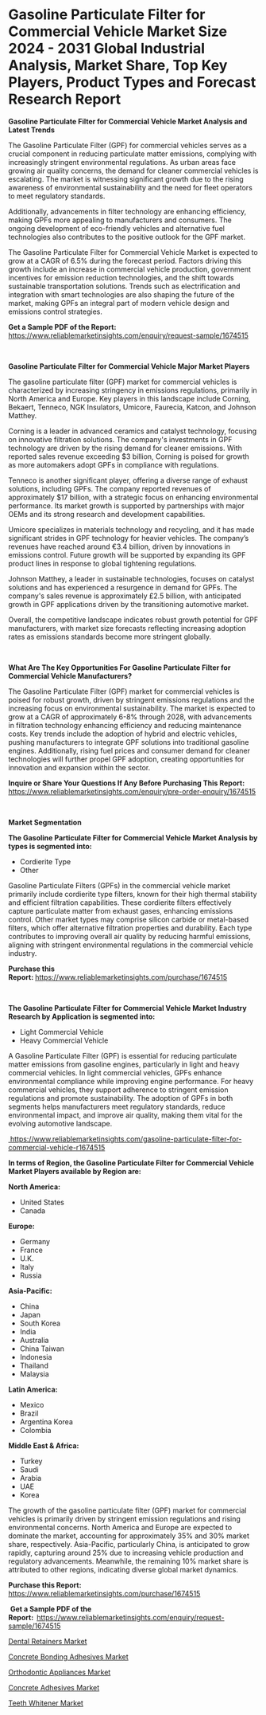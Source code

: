 <p><h1>Gasoline Particulate Filter for Commercial Vehicle Market Size 2024 - 2031 Global Industrial Analysis, Market Share, Top Key Players, Product Types and Forecast Research Report</h1></p><p><strong>Gasoline Particulate Filter for Commercial Vehicle Market Analysis and Latest Trends</strong></p>
<p><p>The Gasoline Particulate Filter (GPF) for commercial vehicles serves as a crucial component in reducing particulate matter emissions, complying with increasingly stringent environmental regulations. As urban areas face growing air quality concerns, the demand for cleaner commercial vehicles is escalating. The market is witnessing significant growth due to the rising awareness of environmental sustainability and the need for fleet operators to meet regulatory standards.</p><p>Additionally, advancements in filter technology are enhancing efficiency, making GPFs more appealing to manufacturers and consumers. The ongoing development of eco-friendly vehicles and alternative fuel technologies also contributes to the positive outlook for the GPF market. </p><p>The Gasoline Particulate Filter for Commercial Vehicle Market is expected to grow at a CAGR of 6.5% during the forecast period. Factors driving this growth include an increase in commercial vehicle production, government incentives for emission reduction technologies, and the shift towards sustainable transportation solutions. Trends such as electrification and integration with smart technologies are also shaping the future of the market, making GPFs an integral part of modern vehicle design and emissions control strategies.</p></p>
<p><strong>Get a Sample PDF of the Report:&nbsp;</strong> <a href="https://www.reliablemarketinsights.com/enquiry/request-sample/1674515?utm_campaign=1894&utm_medium=2&utm_source=Github&utm_content=ia&utm_term=24122024&utm_id=gasoline-particulate-filter-for-commercial-vehicle">https://www.reliablemarketinsights.com/enquiry/request-sample/1674515</a></p>
<p>&nbsp;</p>
<p><strong>Gasoline Particulate Filter for Commercial Vehicle Major Market Players</strong></p>
<p><p>The gasoline particulate filter (GPF) market for commercial vehicles is characterized by increasing stringency in emissions regulations, primarily in North America and Europe. Key players in this landscape include Corning, Bekaert, Tenneco, NGK Insulators, Umicore, Faurecia, Katcon, and Johnson Matthey.</p><p>Corning is a leader in advanced ceramics and catalyst technology, focusing on innovative filtration solutions. The company's investments in GPF technology are driven by the rising demand for cleaner emissions. With reported sales revenue exceeding $3 billion, Corning is poised for growth as more automakers adopt GPFs in compliance with regulations.</p><p>Tenneco is another significant player, offering a diverse range of exhaust solutions, including GPFs. The company reported revenues of approximately $17 billion, with a strategic focus on enhancing environmental performance. Its market growth is supported by partnerships with major OEMs and its strong research and development capabilities.</p><p>Umicore specializes in materials technology and recycling, and it has made significant strides in GPF technology for heavier vehicles. The company’s revenues have reached around €3.4 billion, driven by innovations in emissions control. Future growth will be supported by expanding its GPF product lines in response to global tightening regulations.</p><p>Johnson Matthey, a leader in sustainable technologies, focuses on catalyst solutions and has experienced a resurgence in demand for GPFs. The company's sales revenue is approximately £2.5 billion, with anticipated growth in GPF applications driven by the transitioning automotive market.</p><p>Overall, the competitive landscape indicates robust growth potential for GPF manufacturers, with market size forecasts reflecting increasing adoption rates as emissions standards become more stringent globally.</p></p>
<p>&nbsp;</p>
<p><strong>What Are The Key Opportunities For Gasoline Particulate Filter for Commercial Vehicle Manufacturers?</strong></p>
<p><p>The Gasoline Particulate Filter (GPF) market for commercial vehicles is poised for robust growth, driven by stringent emissions regulations and the increasing focus on environmental sustainability. The market is expected to grow at a CAGR of approximately 6-8% through 2028, with advancements in filtration technology enhancing efficiency and reducing maintenance costs. Key trends include the adoption of hybrid and electric vehicles, pushing manufacturers to integrate GPF solutions into traditional gasoline engines. Additionally, rising fuel prices and consumer demand for cleaner technologies will further propel GPF adoption, creating opportunities for innovation and expansion within the sector.</p></p>
<p><strong>Inquire or Share Your Questions If Any Before Purchasing This Report:</strong> <a href="https://www.reliablemarketinsights.com/enquiry/pre-order-enquiry/1674515?utm_campaign=1894&utm_medium=2&utm_source=Github&utm_content=ia&utm_term=24122024&utm_id=gasoline-particulate-filter-for-commercial-vehicle">https://www.reliablemarketinsights.com/enquiry/pre-order-enquiry/1674515</a></p>
<p>&nbsp;</p>
<p><strong>Market Segmentation</strong></p>
<p><strong>The Gasoline Particulate Filter for Commercial Vehicle Market Analysis by types is segmented into:</strong></p>
<p><ul><li>Cordierite Type</li><li>Other</li></ul></p>
<p><p>Gasoline Particulate Filters (GPFs) in the commercial vehicle market primarily include cordierite type filters, known for their high thermal stability and efficient filtration capabilities. These cordierite filters effectively capture particulate matter from exhaust gases, enhancing emissions control. Other market types may comprise silicon carbide or metal-based filters, which offer alternative filtration properties and durability. Each type contributes to improving overall air quality by reducing harmful emissions, aligning with stringent environmental regulations in the commercial vehicle industry.</p></p>
<p><strong>Purchase this Report:&nbsp;</strong><a href="https://www.reliablemarketinsights.com/purchase/1674515?utm_campaign=1894&utm_medium=2&utm_source=Github&utm_content=ia&utm_term=24122024&utm_id=gasoline-particulate-filter-for-commercial-vehicle">https://www.reliablemarketinsights.com/purchase/1674515</a></p>
<p>&nbsp;</p>
<p><strong>The Gasoline Particulate Filter for Commercial Vehicle Market Industry Research by Application is segmented into:</strong></p>
<p><ul><li>Light Commercial Vehicle</li><li>Heavy Commercial Vehicle</li></ul></p>
<p><p>A Gasoline Particulate Filter (GPF) is essential for reducing particulate matter emissions from gasoline engines, particularly in light and heavy commercial vehicles. In light commercial vehicles, GPFs enhance environmental compliance while improving engine performance. For heavy commercial vehicles, they support adherence to stringent emission regulations and promote sustainability. The adoption of GPFs in both segments helps manufacturers meet regulatory standards, reduce environmental impact, and improve air quality, making them vital for the evolving automotive landscape.</p></p>
<p><a href="https://www.reliablemarketinsights.com/gasoline-particulate-filter-for-commercial-vehicle-r1674515?utm_campaign=1894&utm_medium=2&utm_source=Github&utm_content=ia&utm_term=24122024&utm_id=gasoline-particulate-filter-for-commercial-vehicle">&nbsp;https://www.reliablemarketinsights.com/gasoline-particulate-filter-for-commercial-vehicle-r1674515</a></p>
<p><strong>In terms of Region, the Gasoline Particulate Filter for Commercial Vehicle Market Players available by Region are:</strong></p>
<p>
    <p> <strong> North America: </strong>
        <ul>
            <li>United States</li>
            <li>Canada</li>
        </ul>
        </p> 
    <p> <strong> Europe: </strong>
        <ul>
            <li>Germany</li>
            <li>France</li>
            <li>U.K.</li>
            <li>Italy</li>
            <li>Russia</li>
        </ul>
        </p> 
    <p> <strong> Asia-Pacific: </strong>
        <ul>
            <li>China</li>
            <li>Japan</li>
            <li>South Korea</li>
            <li>India</li>
            <li>Australia</li>
            <li>China Taiwan</li>
            <li>Indonesia</li>
            <li>Thailand</li>
            <li>Malaysia</li>
        </ul>
        </p> 
    <p> <strong> Latin America: </strong>
        <ul>
            <li>Mexico</li>
            <li>Brazil</li>
            <li>Argentina Korea</li>
            <li>Colombia</li>
        </ul>
        </p> 
    <p> <strong> Middle East & Africa: </strong>
        <ul>
            <li>Turkey</li>
            <li>Saudi</li>
            <li>Arabia</li>
            <li>UAE</li>
            <li>Korea</li>
        </ul>
    </p>
    </p>
<p><p>The growth of the gasoline particulate filter (GPF) market for commercial vehicles is primarily driven by stringent emission regulations and rising environmental concerns. North America and Europe are expected to dominate the market, accounting for approximately 35% and 30% market share, respectively. Asia-Pacific, particularly China, is anticipated to grow rapidly, capturing around 25% due to increasing vehicle production and regulatory advancements. Meanwhile, the remaining 10% market share is attributed to other regions, indicating diverse global market dynamics.</p></p>
<p><strong>Purchase this Report: </strong><a href="https://www.reliablemarketinsights.com/purchase/1674515?utm_campaign=1894&utm_medium=2&utm_source=Github&utm_content=ia&utm_term=24122024&utm_id=gasoline-particulate-filter-for-commercial-vehicle">https://www.reliablemarketinsights.com/purchase/1674515</a></p>
<p>&nbsp;<strong>Get a Sample PDF of the Report:&nbsp;&nbsp;</strong><a href="https://www.reliablemarketinsights.com/enquiry/request-sample/1674515?utm_campaign=1894&utm_medium=2&utm_source=Github&utm_content=ia&utm_term=24122024&utm_id=gasoline-particulate-filter-for-commercial-vehicle">https://www.reliablemarketinsights.com/enquiry/request-sample/1674515</a></p>
<p><strong></strong></p>
<p><p><a href="https://www.linkedin.com/pulse/global-perspectives-dental-retainers-market-trends-forecast-2024-jvphc?utm_campaign=1894&utm_medium=2&utm_source=Github&utm_content=ia&utm_term=24122024&utm_id=gasoline-particulate-filter-for-commercial-vehicle">Dental Retainers Market</a></p><p><a href="https://www.linkedin.com/pulse/market-analysis-report-concrete-bonding-adhesives-anticipated-v70je?utm_campaign=1894&utm_medium=2&utm_source=Github&utm_content=ia&utm_term=24122024&utm_id=gasoline-particulate-filter-for-commercial-vehicle">Concrete Bonding Adhesives Market</a></p><p><a href="https://www.linkedin.com/pulse/orthodontic-appliances-market-navigating-challenges-jwric?utm_campaign=1894&utm_medium=2&utm_source=Github&utm_content=ia&utm_term=24122024&utm_id=gasoline-particulate-filter-for-commercial-vehicle">Orthodontic Appliances Market</a></p><p><a href="https://www.linkedin.com/pulse/global-concrete-adhesives-market-research-report-industry-overview-v1maf?utm_campaign=1894&utm_medium=2&utm_source=Github&utm_content=ia&utm_term=24122024&utm_id=gasoline-particulate-filter-for-commercial-vehicle">Concrete Adhesives Market</a></p><p><a href="https://www.linkedin.com/pulse/teeth-whitener-market-forecast-report-analysis-133-cagr-1f6oc?utm_campaign=1894&utm_medium=2&utm_source=Github&utm_content=ia&utm_term=24122024&utm_id=gasoline-particulate-filter-for-commercial-vehicle">Teeth Whitener Market</a></p></p>